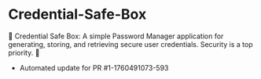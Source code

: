 # Credential-Safe-Box
🔑 Credential Safe Box: A simple Password Manager application for generating, storing, and retrieving secure user credentials. Security is a top priority. 🔐


- Automated update for PR #1-1760491073-593